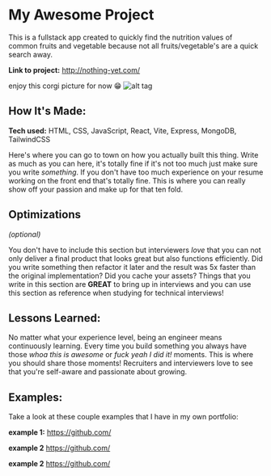 # My Awesome Project

This is a fullstack app created to quickly find the nutrition values of common fruits and vegetable because not all fruits/vegetable's are a quick search away.

**Link to project:** http://nothing-yet.com/

enjoy this corgi picture for now 😁
![alt tag](http://placecorgi.com/1200/650)

## How It's Made:

**Tech used:** HTML, CSS, JavaScript, React, Vite, Express, MongoDB, TailwindCSS

Here's where you can go to town on how you actually built this thing. Write as much as you can here, it's totally fine if it's not too much just make sure you write _something_. If you don't have too much experience on your resume working on the front end that's totally fine. This is where you can really show off your passion and make up for that ten fold.

## Optimizations

_(optional)_

You don't have to include this section but interviewers _love_ that you can not only deliver a final product that looks great but also functions efficiently. Did you write something then refactor it later and the result was 5x faster than the original implementation? Did you cache your assets? Things that you write in this section are **GREAT** to bring up in interviews and you can use this section as reference when studying for technical interviews!

## Lessons Learned:

No matter what your experience level, being an engineer means continuously learning. Every time you build something you always have those _whoa this is awesome_ or _fuck yeah I did it!_ moments. This is where you should share those moments! Recruiters and interviewers love to see that you're self-aware and passionate about growing.

## Examples:

Take a look at these couple examples that I have in my own portfolio:

**example 1:** https://github.com/

**example 2** https://github.com/

**example 2** https://github.com/
